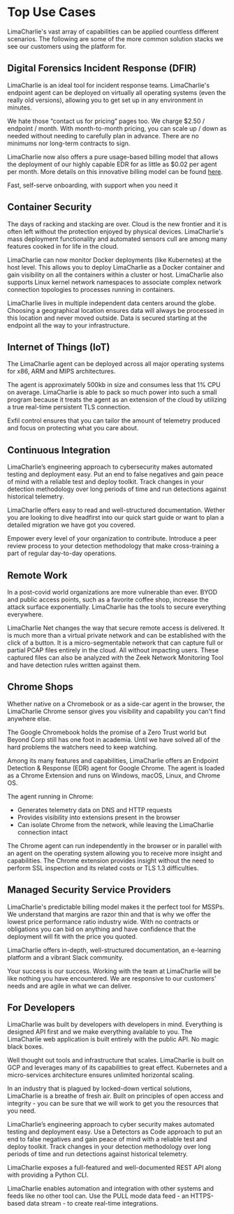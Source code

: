 # Top Use Cases

LimaCharlie's vast array of capabilities can be applied countless different scenarios. The following are some of the more common solution stacks we see our customers using the platform for.

## Digital Forensics Incident Response (DFIR)

LimaCharlie is an ideal tool for incident response teams. LimaCharlie's endpoint agent can be deployed on virtually all operating systems (even the really old versions), allowing you to get set up in any environment in minutes.

We hate those “contact us for pricing” pages too. We charge $2.50 / endpoint / month. With month-to-month pricing, you can scale up / down as needed without needing to carefully plan in advance. There are no minimums nor long-term contracts to sign.

LimaCharlie now also offers a pure usage-based billing model that allows the deployment of our highly capable EDR for as little as $0.02 per agent per month. More details on this innovative billing model can be found [here](https://www.limacharlie.io/blog/2021/6/29/an-industry-first).

Fast, self-serve onboarding, with support when you need it

## Container Security

The days of racking and stacking are over. Cloud is the new frontier and it is often left without the protection enjoyed by physical devices. LimaCharlie's mass deployment functionality and automated sensors cull are among many features cooked in for life in the cloud.

LimaCharlie can now monitor Docker deployments (like Kubernetes) at the host level. This allows you to deploy LimaCharlie as a Docker container and gain visibility on all the containers within a cluster or host. LimaCharlie also supports Linux kernel network namespaces to associate complex network connection topologies to processes running in containers.

LimaCharlie lives in multiple independent data centers around the globe. Choosing a geographical location ensures data will always be processed in this location and never moved outside. Data is secured starting at the endpoint all the way to your infrastructure.

## Internet of Things (IoT)

The LimaCharlie agent can be deployed across all major operating systems for x86, ARM and MIPS architectures.

The agent is approximately 500kb in size and consumes less that 1% CPU on average. LimaCharlie is able to pack so much power into such a small program because it treats the agent as an extension of the cloud by utilizing a true real-time persistent TLS connection.

Exfil control ensures that you can tailor the amount of telemetry produced and focus on protecting what you care about.

## Continuous Integration 

LimaCharlie’s engineering approach to cybersecurity makes automated testing and deployment easy. Put an end to false negatives and gain peace of mind with a reliable test and deploy toolkit. Track changes in your detection methodology over long periods of time and run detections against historical telemetry.

LimaCharlie offers easy to read and well-structured documentation. Wether you are looking to dive headfirst into our quick start guide or want to plan a detailed migration we have got you covered.

Empower every level of your organization to contribute. Introduce a peer review process to your detection methodology that make cross-training a part of regular day-to-day operations.

## Remote Work

In a post-covid world organizations are more vulnerable than ever. BYOD and public access points, such as a favorite coffee shop, increase the attack surface exponentially. LimaCharlie has the tools to secure everything everywhere.

LimaCharlie Net changes the way that secure remote access is delivered. It is much more than a virtual private network and can be established with the click of a button. It is a micro-segmentable network that can capture full or partial PCAP files entirely in the cloud. All without impacting users. These captured files can also be analyzed with the Zeek Network Monitoring Tool and have detection rules written against them. 

## Chrome Shops

Whether native on a Chromebook or as a side-car agent in the browser, the LimaCharlie Chrome sensor gives you visibility and capability you can't find anywhere else.

The Google Chromebook holds the promise of a Zero Trust world but Beyond Corp still has one foot in academia. Until we have solved all of the hard problems the watchers need to keep watching.

Among its many features and capabilities, LimaCharlie offers an Endpoint Detection & Response (EDR) agent for Google Chrome. The agent is loaded as a Chrome Extension and runs on Windows, macOS, Linux, and Chrome OS.

The agent running in Chrome:

* Generates telemetry data on DNS and HTTP requests
* Provides visibility into extensions present in the browser
* Can isolate Chrome from the network, while leaving the LimaCharlie connection intact

The Chrome agent can run independently in the browser or in parallel with an agent on the operating system allowing you to receive more insight and capabilities. The Chrome extension provides insight without the need to perform SSL inspection and its related costs or TLS 1.3 difficulties.

## Managed Security Service Providers

LimaCharlie's predictable billing model makes it the perfect tool for MSSPs. We understand that margins are razor thin and that is why we offer the lowest price performance ratio industry wide. With no contracts or obligations you can bid on anything and have confidence that the deployment will fit with the price you quoted.

LimaCharlie offers in-depth, well-structured documentation, an e-learning platform and a vibrant Slack community.

Your success is our success. Working with the team at LimaCharlie will be like nothing you have encountered. We are responsive to our customers’ needs and are agile in what we can deliver.

## For Developers

LimaCharlie was built by developers with developers in mind. Everything is designed API first and we make everything available to you. The LimaCharlie web application is built entirely with the public API. No magic black boxes.

Well thought out tools and infrastructure that scales. LimaCharlie is built on GCP and leverages many of its capabilities to great effect. Kubernetes and a micro-services architecture ensures unlimited horizontal scaling.

In an industry that is plagued by locked-down vertical solutions, LimaCharlie is a breathe of fresh air. Built on principles of open access and integrity - you can be sure that we will work to get you the resources that you need.

LimaCharlie’s engineering approach to cyber security makes automated testing and deployment easy. Use a Detectors as Code approach to put an end to false negatives and gain peace of mind with a reliable test and deploy toolkit. Track changes in your detection methodology over long periods of time and run detections against historical telemetry. 

LimaCharlie exposes a full-featured and well-documented REST API along with providing a Python CLI.

LimaCharlie enables automation and integration with other systems and feeds like no other tool can. Use the PULL mode data feed - an HTTPS-based data stream - to create real-time integrations.